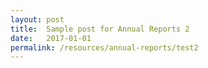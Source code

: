 ```yaml
---
layout: post
title:  Sample post for Annual Reports 2
date:   2017-01-01
permalink: /resources/annual-reports/test2
---
```

